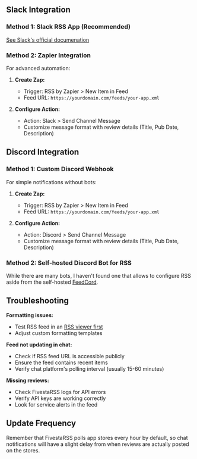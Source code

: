 ## Slack Integration

### Method 1: Slack RSS App (Recommended)

[See Slack's official documenation](https://slack.com/help/articles/218688467-Add-RSS-feeds-to-Slack)

### Method 2: Zapier Integration

For advanced automation:

1. **Create Zap:**
   - Trigger: RSS by Zapier > New Item in Feed
   - Feed URL: `https://yourdomain.com/feeds/your-app.xml`

2. **Configure Action:**
   - Action: Slack > Send Channel Message
   - Customize message format with review details (Title, Pub Date, Description)

## Discord Integration

### Method 1: Custom Discord Webhook

For simple notifications without bots:

1. **Create Zap:**
   - Trigger: RSS by Zapier > New Item in Feed
   - Feed URL: `https://yourdomain.com/feeds/your-app.xml`

2. **Configure Action:**
   - Action: Discord > Send Channel Message
   - Customize message format with review details (Title, Pub Date, Description)

### Method 2: Self-hosted Discord Bot for RSS

While there are many bots, I haven't found one that allows to configure RSS aside from the self-hosted [FeedCord](https://github.com/Qolors/FeedCord).

## Troubleshooting

**Formatting issues:**
- Test RSS feed in an [RSS viewer first](https://thibault.sh/tools/dev/rss-viewer)
- Adjust custom formatting templates

**Feed not updating in chat:**
- Check if RSS feed URL is accessible publicly
- Ensure the feed contains recent items
- Verify chat platform's polling interval (usually 15-60 minutes)

**Missing reviews:**
- Check FivestaRSS logs for API errors
- Verify API keys are working correctly
- Look for service alerts in the feed

## Update Frequency

Remember that FivestaRSS polls app stores every hour by default, so chat notifications will have a slight delay from when reviews are actually posted on the stores.
